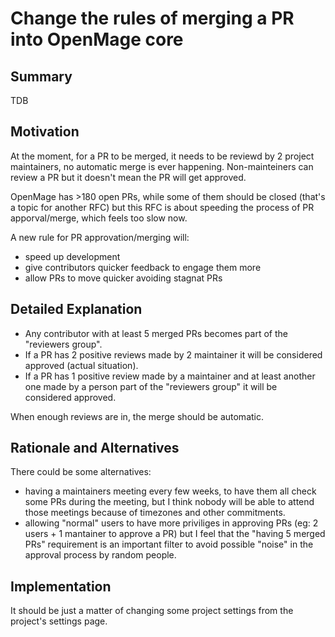 # Change the rules of merging a PR into OpenMage core

## Summary

TDB

## Motivation

At the moment, for a PR to be merged, it needs to be reviewd by 2 project maintainers,  no automatic merge is ever happening. Non-mainteiners can review a PR but it doesn't mean the PR will get approved.

OpenMage has >180 open PRs, while some of them should be closed (that's a topic for another RFC) but this RFC is about speeding the process of PR apporval/merge, which feels too slow now.

A new rule for PR approvation/merging will:
- speed up development
- give contributors quicker feedback to engage them more
- allow PRs to move quicker avoiding stagnat PRs

## Detailed Explanation

- Any contributor with at least 5 merged PRs becomes part of the "reviewers group".
- If a PR has 2 positive reviews made by 2 maintainer it will be considered approved (actual situation).
- If a PR has 1 positive review made by a maintainer and at least another one made by a person part of the "reviewers group" it will be considered approved.

When enough reviews are in, the merge should be automatic.

## Rationale and Alternatives

There could be some alternatives:
- having a maintainers meeting every few weeks, to have them all check some PRs during the meeting, but I think nobody will be able to attend those meetings because of timezones and other commitments.
- allowing "normal" users to have more priviliges in approving PRs (eg: 2 users + 1 mantainer to approve a PR) but I feel that the "having 5 merged PRs" requirement is an important filter to avoid possible "noise" in the approval process by random people.

## Implementation

It should be just a matter of changing some project settings from the project's settings page.
